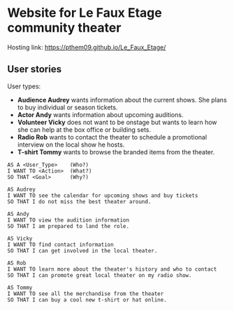 ﻿# Website for Le Faux Etage community theater

Hosting link: https://pthem09.github.io/Le_Faux_Etage/

## User stories

User types:

- **Audience Audrey** wants information about the current shows. She plans to buy individual or season tickets.
- **Actor Andy** wants information about upcoming auditions.
- **Volunteer Vicky** does not want to be onstage but wants to learn how she can help at the box office or building sets.
- **Radio Rob** wants to contact the theater to schedule a promotional interview on the local show he hosts.
- **T-shirt Tommy** wants to browse the branded items from the theater.

```
AS A <User_Type>    (Who?)
I WANT TO <Action>  (What?)
SO THAT <Goal>      (Why?)

AS Audrey
I WANT TO see the calendar for upcoming shows and buy tickets
SO THAT I do not miss the best theater around.

AS Andy
I WANT TO view the audition information
SO THAT I am prepared to land the role.

AS Vicky
I WANT TO find contact information
SO THAT I can get involved in the local theater.

AS Rob
I WANT TO learn more about the theater's history and who to contact
SO THAT I can promote great local theater on my radio show.

AS Tommy
I WANT TO see all the merchandise from the theater
SO THAT I can buy a cool new t-shirt or hat online.

```
